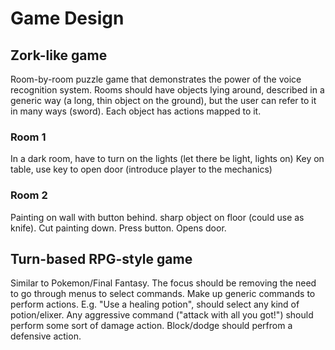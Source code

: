 Game Design
================

Zork-like game
----------------------

Room-by-room puzzle game that demonstrates the power of the voice recognition system. Rooms should have objects lying around, described in a generic way (a long, thin object on the ground), but the user can refer to it in many ways (sword). Each object has actions mapped to it.

### Room 1

In a dark room, have to turn on the lights (let there be light, lights on)
Key on table, use key to open door (introduce player to the mechanics)

### Room 2

Painting on wall with button behind. sharp object on floor (could use as knife). Cut painting down. Press button. Opens door.


Turn-based RPG-style game
-------------------------

Similar to Pokemon/Final Fantasy. The focus should be removing the need to go through menus to select commands. Make up generic commands to perform actions. E.g. "Use a healing potion", should select any kind of potion/elixer. Any aggressive command ("attack with all you got!") should perform some sort of damage action. Block/dodge should perfrom a defensive action.